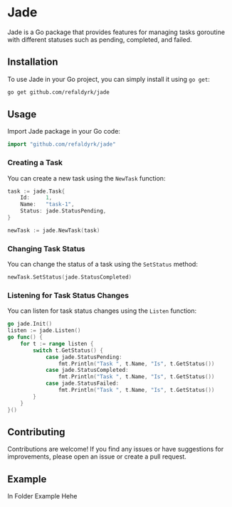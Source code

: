 # Jade

Jade is a Go package that provides features for managing tasks goroutine with different statuses such as pending, completed, and failed.

## Installation

To use Jade in your Go project, you can simply install it using `go get`:

```sh
go get github.com/refaldyrk/jade
```

## Usage

Import Jade package in your Go code:

```go
import "github.com/refaldyrk/jade"
```

### Creating a Task

You can create a new task using the `NewTask` function:

```go
task := jade.Task{
    Id:     1,
    Name:   "task-1",
    Status: jade.StatusPending,
}

newTask := jade.NewTask(task)
```

### Changing Task Status

You can change the status of a task using the `SetStatus` method:

```go
newTask.SetStatus(jade.StatusCompleted)
```

### Listening for Task Status Changes

You can listen for task status changes using the `Listen` function:

```go
go jade.Init()
listen := jade.Listen()
go func() {
	for t := range listen {
        switch t.GetStatus() {
            case jade.StatusPending:
                fmt.Println("Task ", t.Name, "Is", t.GetStatus())
            case jade.StatusCompleted:
                fmt.Println("Task ", t.Name, "Is", t.GetStatus())
            case jade.StatusFailed:
				fmt.Println("Task ", t.Name, "Is", t.GetStatus())
		}
    }
}()
```

## Contributing

Contributions are welcome! If you find any issues or have suggestions for improvements, please open an issue or create a pull request.

## Example
In Folder Example Hehe